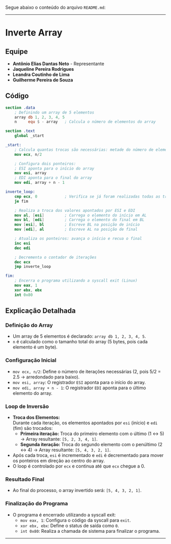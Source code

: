 Segue abaixo o conteúdo do arquivo `README.md`:

---

# Inverte Array

## Equipe
- **Antônio Elias Dantas Neto** - Representante
- **Jaqueline Pereira Rodrigues**
- **Leandra Coutinho de Lima**
- **Guilherme Pereira de Souza**

## Código

```nasm
section .data
    ; Definindo um array de 5 elementos
    array db 1, 2, 3, 4, 5   
    n     equ $ - array   ; Calcula o número de elementos do array

section .text
    global _start

_start:
    ; Calcula quantas trocas são necessárias: metade do número de elementos
    mov ecx, n/2           

    ; Configura dois ponteiros:
    ; ESI aponta para o início do array
    mov esi, array        
    ; EDI aponta para o final do array
    mov edi, array + n - 1  

inverte_loop:
    cmp ecx, 0            ; Verifica se já foram realizadas todas as trocas necessárias
    je fim

    ; Realiza a troca dos valores apontados por ESI e EDI
    mov al, [esi]         ; Carrega o elemento do início em AL
    mov bl, [edi]         ; Carrega o elemento do final em BL
    mov [esi], bl         ; Escreve BL na posição de início
    mov [edi], al         ; Escreve AL na posição de final

    ; Atualiza os ponteiros: avança o início e recua o final
    inc esi               
    dec edi               

    ; Decrementa o contador de iterações
    dec ecx               
    jmp inverte_loop      

fim:
    ; Encerra o programa utilizando a syscall exit (Linux)
    mov eax, 1            
    xor ebx, ebx          
    int 0x80              
```

## Explicação Detalhada

### Definição do Array
- Um array de 5 elementos é declarado: `array db 1, 2, 3, 4, 5`.
- `n` é calculado como o tamanho total do array (5 bytes, pois cada elemento é um byte).

### Configuração Inicial
- `mov ecx, n/2`: Define o número de iterações necessárias (2, pois 5/2 = 2.5 → arredondado para baixo).
- `mov esi, array`: O registrador `ESI` aponta para o início do array.
- `mov edi, array + n - 1`: O registrador `EDI` aponta para o último elemento do array.

### Loop de Inversão
- **Troca dos Elementos:**  
  Durante cada iteração, os elementos apontados por `esi` (início) e `edi` (fim) são trocados:
  - **Primeira iteração:** Troca do primeiro elemento com o último (1 ↔ 5) → Array resultante: `[5, 2, 3, 4, 1]`.
  - **Segunda iteração:** Troca do segundo elemento com o penúltimo (2 ↔ 4) → Array resultante: `[5, 4, 3, 2, 1]`.
- Após cada troca, `esi` é incrementado e `edi` é decrementado para mover os ponteiros em direção ao centro do array.
- O loop é controlado por `ecx` e continua até que `ecx` chegue a 0.

### Resultado Final
- Ao final do processo, o array invertido será: `[5, 4, 3, 2, 1]`.

### Finalização do Programa
- O programa é encerrado utilizando a syscall exit:
  - `mov eax, 1`: Configura o código da syscall para `exit`.
  - `xor ebx, ebx`: Define o status de saída como `0`.
  - `int 0x80`: Realiza a chamada de sistema para finalizar o programa.

---

